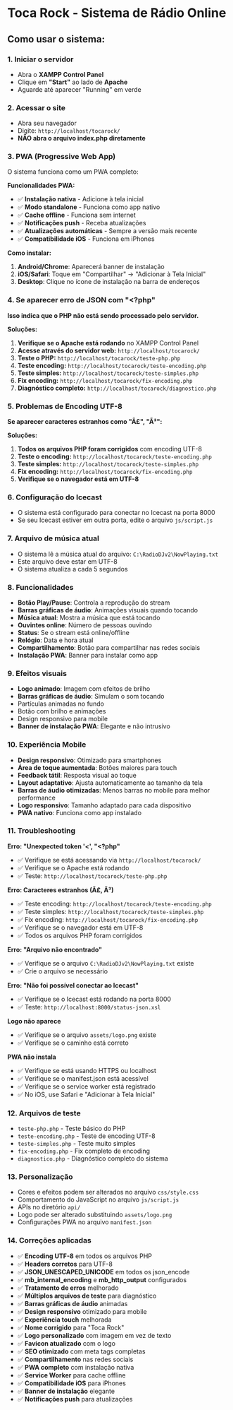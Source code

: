 # Toca Rock - Sistema de Rádio Online

## Como usar o sistema:

### 1. Iniciar o servidor
- Abra o **XAMPP Control Panel**
- Clique em **"Start"** ao lado de **Apache**
- Aguarde até aparecer "Running" em verde

### 2. Acessar o site
- Abra seu navegador
- Digite: `http://localhost/tocarock/`
- **NÃO abra o arquivo index.php diretamente**

### 3. PWA (Progressive Web App)
O sistema funciona como um PWA completo:

**Funcionalidades PWA:**
- ✅ **Instalação nativa** - Adicione à tela inicial
- ✅ **Modo standalone** - Funciona como app nativo
- ✅ **Cache offline** - Funciona sem internet
- ✅ **Notificações push** - Receba atualizações
- ✅ **Atualizações automáticas** - Sempre a versão mais recente
- ✅ **Compatibilidade iOS** - Funciona em iPhones

**Como instalar:**
1. **Android/Chrome**: Aparecerá banner de instalação
2. **iOS/Safari**: Toque em "Compartilhar" → "Adicionar à Tela Inicial"
3. **Desktop**: Clique no ícone de instalação na barra de endereços

### 4. Se aparecer erro de JSON com "<?php"
**Isso indica que o PHP não está sendo processado pelo servidor.**

**Soluções:**
1. **Verifique se o Apache está rodando** no XAMPP Control Panel
2. **Acesse através do servidor web:** `http://localhost/tocarock/`
3. **Teste o PHP:** `http://localhost/tocarock/teste-php.php`
4. **Teste encoding:** `http://localhost/tocarock/teste-encoding.php`
5. **Teste simples:** `http://localhost/tocarock/teste-simples.php`
6. **Fix encoding:** `http://localhost/tocarock/fix-encoding.php`
7. **Diagnóstico completo:** `http://localhost/tocarock/diagnostico.php`

### 5. Problemas de Encoding UTF-8
**Se aparecer caracteres estranhos como "Ã£", "Ã³":**

**Soluções:**
1. **Todos os arquivos PHP foram corrigidos** com encoding UTF-8
2. **Teste o encoding:** `http://localhost/tocarock/teste-encoding.php`
3. **Teste simples:** `http://localhost/tocarock/teste-simples.php`
4. **Fix encoding:** `http://localhost/tocarock/fix-encoding.php`
5. **Verifique se o navegador está em UTF-8**

### 6. Configuração do Icecast
- O sistema está configurado para conectar no Icecast na porta 8000
- Se seu Icecast estiver em outra porta, edite o arquivo `js/script.js`

### 7. Arquivo de música atual
- O sistema lê a música atual do arquivo: `C:\RadioDJv2\NowPlaying.txt`
- Este arquivo deve estar em UTF-8
- O sistema atualiza a cada 5 segundos

### 8. Funcionalidades
- **Botão Play/Pause**: Controla a reprodução do stream
- **Barras gráficas de áudio**: Animações visuais quando tocando
- **Música atual**: Mostra a música que está tocando
- **Ouvintes online**: Número de pessoas ouvindo
- **Status**: Se o stream está online/offline
- **Relógio**: Data e hora atual
- **Compartilhamento**: Botão para compartilhar nas redes sociais
- **Instalação PWA**: Banner para instalar como app

### 9. Efeitos visuais
- **Logo animado**: Imagem com efeitos de brilho
- **Barras gráficas de áudio**: Simulam o som tocando
- Partículas animadas no fundo
- Botão com brilho e animações
- Design responsivo para mobile
- **Banner de instalação PWA**: Elegante e não intrusivo

### 10. Experiência Mobile
- **Design responsivo**: Otimizado para smartphones
- **Área de toque aumentada**: Botões maiores para touch
- **Feedback tátil**: Resposta visual ao toque
- **Layout adaptativo**: Ajusta automaticamente ao tamanho da tela
- **Barras de áudio otimizadas**: Menos barras no mobile para melhor performance
- **Logo responsivo**: Tamanho adaptado para cada dispositivo
- **PWA nativo**: Funciona como app instalado

### 11. Troubleshooting

**Erro: "Unexpected token '<', "<?php"**
- ✅ Verifique se está acessando via `http://localhost/tocarock/`
- ✅ Verifique se o Apache está rodando
- ✅ Teste: `http://localhost/tocarock/teste-php.php`

**Erro: Caracteres estranhos (Ã£, Ã³)**
- ✅ Teste encoding: `http://localhost/tocarock/teste-encoding.php`
- ✅ Teste simples: `http://localhost/tocarock/teste-simples.php`
- ✅ Fix encoding: `http://localhost/tocarock/fix-encoding.php`
- ✅ Verifique se o navegador está em UTF-8
- ✅ Todos os arquivos PHP foram corrigidos

**Erro: "Arquivo não encontrado"**
- ✅ Verifique se o arquivo `C:\RadioDJv2\NowPlaying.txt` existe
- ✅ Crie o arquivo se necessário

**Erro: "Não foi possível conectar ao Icecast"**
- ✅ Verifique se o Icecast está rodando na porta 8000
- ✅ Teste: `http://localhost:8000/status-json.xsl`

**Logo não aparece**
- ✅ Verifique se o arquivo `assets/logo.png` existe
- ✅ Verifique se o caminho está correto

**PWA não instala**
- ✅ Verifique se está usando HTTPS ou localhost
- ✅ Verifique se o manifest.json está acessível
- ✅ Verifique se o service worker está registrado
- ✅ No iOS, use Safari e "Adicionar à Tela Inicial"

### 12. Arquivos de teste
- `teste-php.php` - Teste básico do PHP
- `teste-encoding.php` - Teste de encoding UTF-8
- `teste-simples.php` - Teste muito simples
- `fix-encoding.php` - Fix completo de encoding
- `diagnostico.php` - Diagnóstico completo do sistema

### 13. Personalização
- Cores e efeitos podem ser alterados no arquivo `css/style.css`
- Comportamento do JavaScript no arquivo `js/script.js`
- APIs no diretório `api/`
- Logo pode ser alterado substituindo `assets/logo.png`
- Configurações PWA no arquivo `manifest.json`

### 14. Correções aplicadas
- ✅ **Encoding UTF-8** em todos os arquivos PHP
- ✅ **Headers corretos** para UTF-8
- ✅ **JSON_UNESCAPED_UNICODE** em todos os json_encode
- ✅ **mb_internal_encoding** e **mb_http_output** configurados
- ✅ **Tratamento de erros** melhorado
- ✅ **Múltiplos arquivos de teste** para diagnóstico
- ✅ **Barras gráficas de áudio** animadas
- ✅ **Design responsivo** otimizado para mobile
- ✅ **Experiência touch** melhorada
- ✅ **Nome corrigido** para "Toca Rock"
- ✅ **Logo personalizado** com imagem em vez de texto
- ✅ **Favicon atualizado** com o logo
- ✅ **SEO otimizado** com meta tags completas
- ✅ **Compartilhamento** nas redes sociais
- ✅ **PWA completo** com instalação nativa
- ✅ **Service Worker** para cache offline
- ✅ **Compatibilidade iOS** para iPhones
- ✅ **Banner de instalação** elegante
- ✅ **Notificações push** para atualizações 